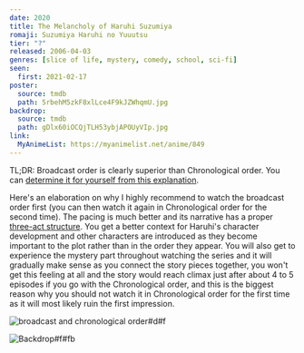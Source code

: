 ```yaml
---
date: 2020
title: The Melancholy of Haruhi Suzumiya
romaji: Suzumiya Haruhi no Yuuutsu
tier: "?"
released: 2006-04-03
genres: [slice of life, mystery, comedy, school, sci-fi]
seen:
  first: 2021-02-17
poster:
  source: tmdb
  path: 5rbehM5zkF8xlLce4F9kJZWhqmU.jpg
backdrop:
  source: tmdb
  path: gDlx60iOCQjTLH53ybjAPOUyVIp.jpg
link:
  MyAnimeList: https://myanimelist.net/anime/849
---
```


<!-- TODO: explain ways to watch -->

TL;DR: Broadcast order is clearly superior than Chronological order. You can [determine it for yourself from this explanation](https://www.reddit.com/r/anime/comments/1w8ggp/wanting_to_watch_the_melancholy_of_haruhi_suzumiya/cezq5xx).

Here's an elaboration on why I highly recommend to watch the broadcast order first (you can then watch it again in Chronological order for the second time). The pacing is much better and its narrative has a proper [three-act structure](https://en.wikipedia.org/wiki/Three-act_structure). You get a better context for Haruhi's character development and other characters are introduced as they become important to the plot rather than in the order they appear. You will also get to experience the mystery part throughout watching the series and it will gradually make sense as you connect the story pieces together, you won't get this feeling at all and the story would reach climax just after about 4 to 5 episodes if you go with the Chronological order, and this is the biggest reason why you should not watch it in Chronological order for the first time as it will most likely ruin the first impression.

![broadcast and chronological order#d#f](https://i.imgur.com/CMaAuPB.png "Infographic on how to watch Haruhi")

![Backdrop#f#fb](https://image.tmdb.org/t/p/w1280/gDlx60iOCQjTLH53ybjAPOUyVIp.jpg "Source: TMDB")
